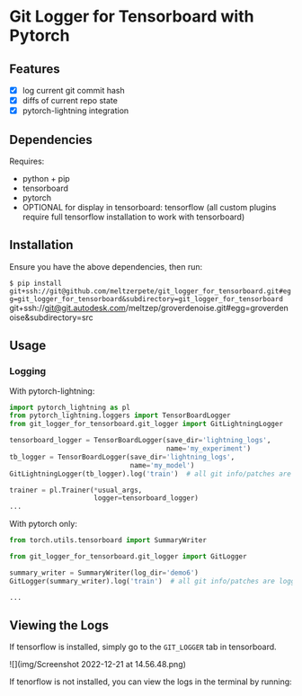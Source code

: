 # Git Logger for Tensorboard with Pytorch

## Features

- [x] log current git commit hash
- [x] diffs of current repo state
- [x] pytorch-lightning integration

## Dependencies

Requires:

- python + pip
- tensorboard
- pytorch
- OPTIONAL for display in tensorboard: tensorflow (all custom plugins require full tensorflow installation to work with tensorboard)

## Installation

Ensure you have the above dependencies, then run:

`$ pip install git+ssh://git@github.com/meltzerpete/git_logger_for_tensorboard.git#egg=git_logger_for_tensorboard&subdirectory=git_logger_for_tensorboard`
git+ssh://git@git.autodesk.com/meltzep/groverdenoise.git#egg=groverdenoise&subdirectory=src

## Usage

### Logging

With pytorch-lightning:

```python
import pytorch_lightning as pl
from pytorch_lightning.loggers import TensorBoardLogger
from git_logger_for_tensorboard.git_logger import GitLightningLogger

tensorboard_logger = TensorBoardLogger(save_dir='lightning_logs',
                                       name='my_experiment')
tb_logger = TensorBoardLogger(save_dir='lightning_logs',
                              name='my_model')
GitLightningLogger(tb_logger).log('train')  # all git info/patches are logged to the current lightning run dir

trainer = pl.Trainer(*usual_args,
                     logger=tensorboard_logger)
...
```

With pytorch only:

```python
from torch.utils.tensorboard import SummaryWriter

from git_logger_for_tensorboard.git_logger import GitLogger

summary_writer = SummaryWriter(log_dir='demo6')
GitLogger(summary_writer).log('train')  # all git info/patches are logged to the log_dir

...
```

## Viewing the Logs

If tensorflow is installed, simply go to the `GIT_LOGGER` tab in tensorboard.

![](img/Screenshot 2022-12-21 at 14.56.48.png)

If tenorflow is not installed, you can view the logs in the terminal by running:

```shell

```